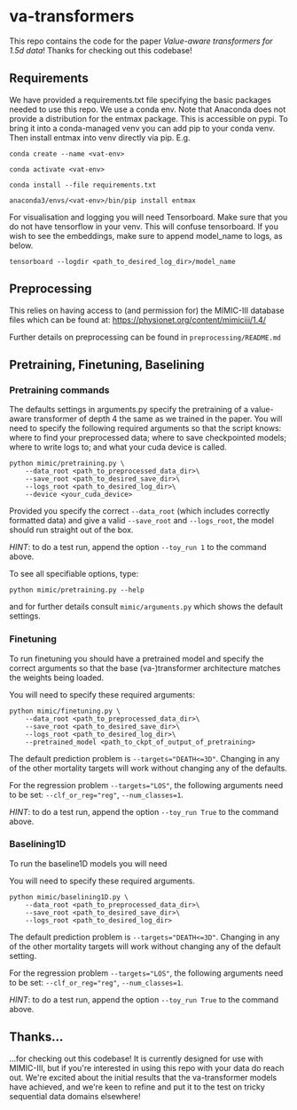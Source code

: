 # va-transformers

This repo contains the code for the paper *Value-aware transformers for 1.5d data*!
Thanks for checking out this codebase!

## Requirements

We have provided a requirements.txt file specifying the basic packages needed to use this repo. We use a conda env.
Note that Anaconda does not provide a distribution for the entmax package. 
This is accessible on pypi. To bring it into a conda-managed venv
you can add pip to your conda venv. Then install entmax into venv directly via pip. E.g.

`conda create --name <vat-env>`

`conda activate <vat-env>`

`conda install --file requirements.txt`

`anaconda3/envs/<vat-env>/bin/pip install entmax`

For visualisation and logging you will need Tensorboard. Make sure that you do not have tensorflow in your venv. This will confuse tensorboard.
If you wish to see the embeddings, make sure to append model_name to logs, as below.
```
tensorboard --logdir <path_to_desired_log_dir>/model_name
```

## Preprocessing

This relies on having access to (and permission for) the MIMIC-III database files which can be found at:
https://physionet.org/content/mimiciii/1.4/

Further details on preprocessing can be found in ```preprocessing/README.md```

## Pretraining, Finetuning, Baselining

### Pretraining commands

The defaults settings in arguments.py specify the pretraining of a value-aware transformer of depth 4 the same as we
trained in the paper. You will need to specify the following required arguments so that the script knows: where to find
your preprocessed data; where to save checkpointed models; where to write logs to; and what your cuda device is called. 
```
python mimic/pretraining.py \
    --data_root <path_to_preprocessed_data_dir>\
    --save_root <path_to_desired_save_dir>\
    --logs_root <path_to_desired_log_dir>\
    --device <your_cuda_device>
```

Provided you specify the correct `--data_root` (which includes correctly formatted data)
and give a valid `--save_root` and `--logs_root`, the model should run straight out of the box.

*HINT*: to do a test run, append the option `--toy_run 1` to the command above.

To see all specifiable options, type:
```
python mimic/pretraining.py --help 
```
and for further details consult `mimic/arguments.py` which shows the default settings.

### Finetuning

To run finetuning you should have a pretrained model and specify the correct arguments so that the base (va-)transformer
architecture matches the weights being loaded.

You will need to specify these required arguments:
```
python mimic/finetuning.py \
    --data_root <path_to_preprocessed_data_dir>\
    --save_root <path_to_desired_save_dir>\
    --logs_root <path_to_desired_log_dir>\
    --pretrained_model <path_to_ckpt_of_output_of_pretraining>
```

The default prediction problem is ```--targets="DEATH<=3D"```. 
Changing in any of the other mortality targets will work without changing any of the defaults.

For the regression problem ```--targets="LOS"```, the following arguments need to be set:
```--clf_or_reg="reg"```, ```--num_classes=1```.


*HINT*: to do a test run, append the option `--toy_run True` to the command above.

### Baselining1D

To run the baseline1D models you will need 

You will need to specify these required arguments.
```
python mimic/baselining1D.py \
    --data_root <path_to_preprocessed_data_dir>\
    --save_root <path_to_desired_save_dir>\
    --logs_root <path_to_desired_log_dir>
```

The default prediction problem is ```--targets="DEATH<=3D"```. 
Changing in any of the other mortality targets will work without changing any of the default setting.

For the regression problem ```--targets="LOS"```, the following arguments need to be set:
```--clf_or_reg="reg"```, ```--num_classes=1```.

*HINT*: to do a test run, append the option `--toy_run True` to the command above.

## Thanks...

...for checking out this codebase! It is currently designed for use with MIMIC-III, but if you're interested in using this repo with your data do reach out. We're excited about the initial results that the va-transformer models have achieved, and
we're keen to refine and put it to the test on tricky sequential data domains elsewhere!

